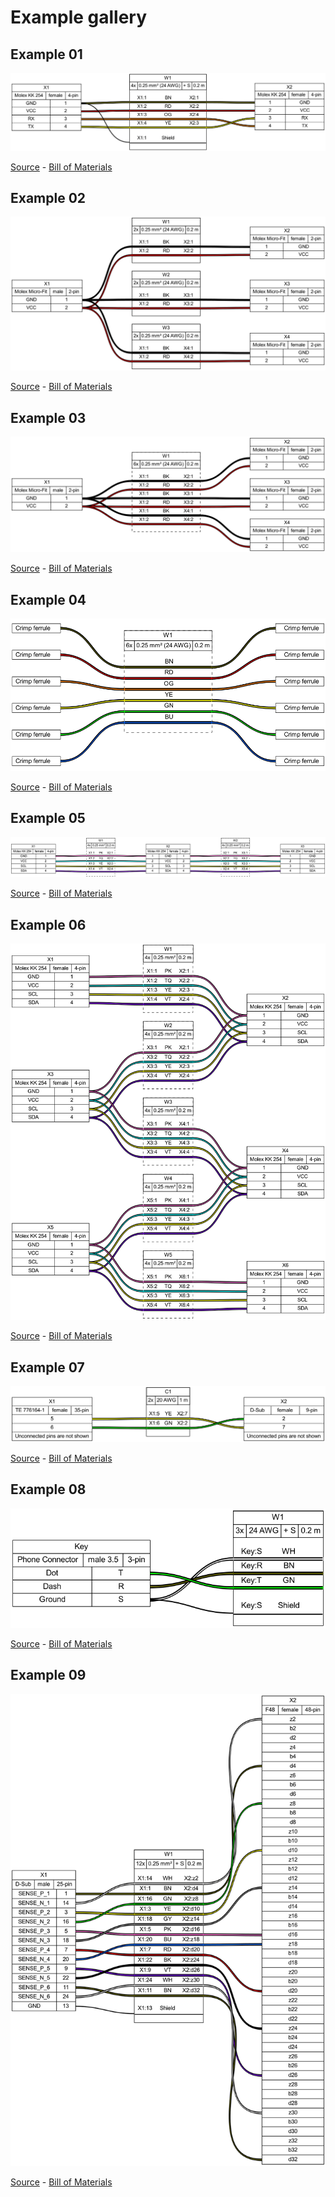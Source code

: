 # Example gallery
## Example 01
![](ex01.png)

[Source](ex01.yml) - [Bill of Materials](ex01.bom.tsv)


## Example 02
![](ex02.png)

[Source](ex02.yml) - [Bill of Materials](ex02.bom.tsv)


## Example 03
![](ex03.png)

[Source](ex03.yml) - [Bill of Materials](ex03.bom.tsv)


## Example 04
![](ex04.png)

[Source](ex04.yml) - [Bill of Materials](ex04.bom.tsv)


## Example 05
![](ex05.png)

[Source](ex05.yml) - [Bill of Materials](ex05.bom.tsv)


## Example 06
![](ex06.png)

[Source](ex06.yml) - [Bill of Materials](ex06.bom.tsv)


## Example 07
![](ex07.png)

[Source](ex07.yml) - [Bill of Materials](ex07.bom.tsv)


## Example 08
![](ex08.png)

[Source](ex08.yml) - [Bill of Materials](ex08.bom.tsv)


## Example 09
![](ex09.png)

[Source](ex09.yml) - [Bill of Materials](ex09.bom.tsv)


